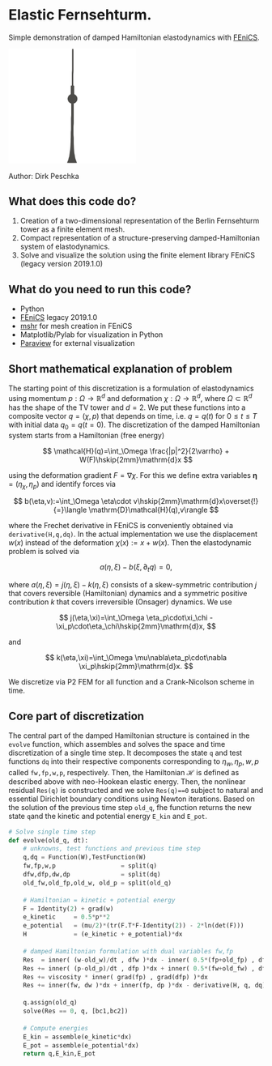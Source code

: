 # Elastic Fernsehturm.
Simple demonstration of damped Hamiltonian elastodynamics with [FEniCS](https://fenicsproject.org).

<img src="tvtower.gif" width="50%" alt="Animated TV tower from elastic Fernsehturm code">

Author: Dirk Peschka

## What does this code do?

1. Creation of a two-dimensional representation of the Berlin Fernsehturm tower as a finite element mesh.
2. Compact representation of a structure-preserving damped-Hamiltonian system of elastodynamics.
3. Solve and visualize the solution using the finite element library FEniCS (legacy version 2019.1.0)

## What do you need to run this code?

- Python
- [FEniCS](https://fenicsproject.org) legacy 2019.1.0
- [mshr](https://bitbucket.org/fenics-project/mshr/src/master/) for mesh creation in FEniCS
- Matplotlib/Pylab for visualization in Python
- [Paraview](https://www.paraview.org) for external visualization 

## Short mathematical explanation of problem

The starting point of this discretization is a formulation of elastodynamics using momentum $p:\Omega\to\mathbb{R}^d$ and deformation $\chi:\Omega\to\mathbb{R}^d$, where $\Omega\subset\mathbb{R}^d$ has the shape of the TV tower and $d=2$. We put these functions into a composite vector $q=(\chi,p)$ that depends on time, i.e. $q=q(t)$ for $0\le t\le T$ with initial data $q_0=q(t=0)$. The discretization of the damped Hamiltonian system starts from a Hamiltonian (free energy)

$$
\mathcal{H}(q)=\int_\Omega \frac{|p|^2}{2\varrho} + W(F)\hskip{2mm}\mathrm{d}x
$$

using the deformation gradient $F=\nabla\chi$. For this we define extra variables $\mathbf{\eta}=(\eta_\chi,\eta_p)$ and identify forces via 

$$
b(\eta,v):=\int_\Omega \eta\cdot v\hskip{2mm}\mathrm{d}x\overset{!}{=}\langle \mathrm{D}\mathcal{H}(q),v\rangle
$$

where the Frechet derivative in FEniCS is conveniently obtained via `derivative(H,q,dq)`. In the actual implementation we use the displacement $w(x)$ instead of the deformation $\chi(x):=x+w(x)$. Then the elastodynamic problem is solved via

$$
a(\eta,\xi) - b(\xi,\partial_t q)=0,
$$

where $a(\eta,\xi)=j(\eta,\xi)-k(\eta,\xi)$ consists of a skew-symmetric contribution $j$ that covers reversible (Hamiltonian) dynamics and a symmetric positive contribution $k$ that covers irreversible (Onsager) dynamics. We use 

$$
j(\eta,\xi)=\int_\Omega \eta_p\cdot\xi_\chi - \xi_p\cdot\eta_\chi\hskip{2mm}\mathrm{d}x,
$$

and

$$
k(\eta,\xi)=\int_\Omega \mu\nabla\eta_p\cdot\nabla \xi_p\hskip{2mm}\mathrm{d}x.
$$

We discretize via P2 FEM for all function and a Crank-Nicolson scheme in time.

## Core part of discretization

The central part of the damped Hamiltonian structure is contained in the `evolve` function, which assembles and solves the space and time discretization of a single time step. It decomposes the state `q` and test functions `dq` into their respective components corresponding to $\eta_w,\eta_p,w,p$ called `fw,fp,w,p`, respectively. Then, the Hamiltonian $\mathcal{H}$ is defined as described above with neo-Hookean elastic energy. Then, the nonlinear residual `Res(q)` is constructed and we solve `Res(q)==0` subject to natural and essential Dirichlet boundary conditions using Newton iterations. Based on the solution of the previous time step `old_q`, fhe function returns the new state `q`and the kinetic and potential energy `E_kin` and `E_pot`.

```python
# Solve single time step
def evolve(old_q, dt):
    # unknowns, test functions and previous time step
    q,dq = Function(W),TestFunction(W)
    fw,fp,w,p                  = split(q)
    dfw,dfp,dw,dp              = split(dq)
    old_fw,old_fp,old_w, old_p = split(old_q)
    
    # Hamiltonian = kinetic + potential energy
    F = Identity(2) + grad(w)
    e_kinetic     = 0.5*p**2
    e_potential   = (mu/2)*(tr(F.T*F-Identity(2)) - 2*ln(det(F)))
    H             = (e_kinetic + e_potential)*dx
    
    # damped Hamiltonian formulation with dual variables fw,fp
    Res  = inner( (w-old_w)/dt , dfw )*dx - inner( 0.5*(fp+old_fp) , dfw )*dx
    Res += inner( (p-old_p)/dt , dfp )*dx + inner( 0.5*(fw+old_fw) , dfp )*dx 
    Res += viscosity * inner( grad(fp) , grad(dfp) )*dx
    Res += inner(fw, dw )*dx + inner(fp, dp )*dx - derivative(H, q, dq)
    
    q.assign(old_q)
    solve(Res == 0, q, [bc1,bc2])
    
    # Compute energies
    E_kin = assemble(e_kinetic*dx)
    E_pot = assemble(e_potential*dx)
    return q,E_kin,E_pot
```

